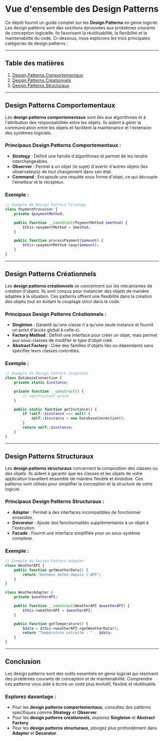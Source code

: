# Vue d'ensemble des Design Patterns

Ce dépôt fournit un guide complet sur les **Design Patterns** en génie logiciel. Les design patterns sont des solutions éprouvées aux problèmes courants de conception logicielle. Ils favorisent la réutilisabilité, la flexibilité et la maintenabilité du code. Ci-dessous, nous explorons les trois principales catégories de design patterns :

---

## Table des matières

1. [Design Patterns Comportementaux](#design-patterns-comportementaux)
2. [Design Patterns Créationnels](#design-patterns-créationnels)
3. [Design Patterns Structuraux](#design-patterns-structuraux)

---

## Design Patterns Comportementaux

Les **design patterns comportementaux** sont liés aux algorithmes et à l'attribution des responsabilités entre les objets. Ils aident à gérer la communication entre les objets et facilitent la maintenance et l'extension des systèmes logiciels.

### Principaux Design Patterns Comportementaux :
- **Strategy** : Définit une famille d'algorithmes et permet de les rendre interchangeables.
- **Observer** : Permet à un objet (le sujet) d'avertir d'autres objets (les observateurs) de tout changement dans son état.
- **Command** : Encapsule une requête sous forme d'objet, ce qui découple l'émetteur et le récepteur.

### Exemple :
```php
// Exemple de Design Pattern Strategy
class PaymentProcessor {
    private $paymentMethod;

    public function __construct(PaymentMethod $method) {
        $this->paymentMethod = $method;
    }

    public function processPayment($amount) {
        $this->paymentMethod->pay($amount);
    }
}
```

---

## Design Patterns Créationnels

Les **design patterns créationnels** se concentrent sur les mécanismes de création d'objets. Ils sont conçus pour instancier des objets de manière adaptée à la situation. Ces patterns offrent une flexibilité dans la création des objets tout en évitant le couplage strict dans le code.

### Principaux Design Patterns Créationnels :
- **Singleton** : Garantit qu'une classe n'a qu'une seule instance et fournit un point d'accès global à celle-ci.
- **Factory Method** : Définit une interface pour créer un objet, mais permet aux sous-classes de modifier le type d'objet créé.
- **Abstract Factory** : Crée des familles d'objets liés ou dépendants sans spécifier leurs classes concrètes.

### Exemple :
```php
// Exemple de Design Pattern Singleton
class DatabaseConnection {
    private static $instance;

    private function __construct() {
        // constructeur privé
    }

    public static function getInstance() {
        if (self::$instance === null) {
            self::$instance = new DatabaseConnection();
        }
        return self::$instance;
    }
}
```

---

## Design Patterns Structuraux

Les **design patterns structuraux** concernent la composition des classes ou des objets. Ils aident à garantir que les classes et les objets de votre application travaillent ensemble de manière flexible et évolutive. Ces patterns sont utilisés pour simplifier la conception et la structure de votre logiciel.

### Principaux Design Patterns Structuraux :
- **Adapter** : Permet à des interfaces incompatibles de fonctionner ensemble.
- **Decorator** : Ajoute des fonctionnalités supplémentaires à un objet à l'exécution.
- **Facade** : Fournit une interface simplifiée pour un sous-système complexe.

### Exemple :
```php
// Exemple de Design Pattern Adapter
class WeatherAPI {
    public function getWeatherData() {
        return "Données météo depuis l'API";
    }
}

class WeatherAdapter {
    private $weatherAPI;

    public function __construct(WeatherAPI $weatherAPI) {
        $this->weatherAPI = $weatherAPI;
    }

    public function getTemperature() {
        $data = $this->weatherAPI->getWeatherData();
        return "Température extraite : " . $data;
    }
}
```

---

## Conclusion

Les design patterns sont des outils essentiels en génie logiciel qui résolvent des problèmes courants de conception et de maintenabilité. Comprendre ces patterns vous aide à écrire un code plus évolutif, flexible et réutilisable. 

### Explorez davantage :
- Pour les **design patterns comportementaux**, consultez des patterns spécifiques comme **Strategy** et **Observer**.
- Pour les **design patterns créationnels**, explorez **Singleton** et **Abstract Factory**.
- Pour les **design patterns structuraux**, plongez plus profondément dans **Adapter** et **Decorator**.
